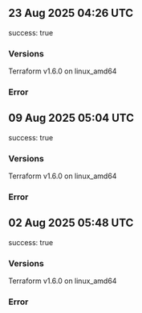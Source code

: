 ## 23 Aug 2025 04:26 UTC

success: true

### Versions

Terraform v1.6.0
on linux_amd64

### Error

## 09 Aug 2025 05:04 UTC

success: true

### Versions

Terraform v1.6.0
on linux_amd64

### Error

## 02 Aug 2025 05:48 UTC

success: true

### Versions

Terraform v1.6.0
on linux_amd64

### Error

